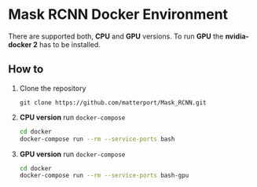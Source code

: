 # Mask RCNN Docker Environment

There are supported both, **CPU** and **GPU** versions.
To run **GPU** the **nvidia-docker 2** has to be installed.

## How to

1. Clone the repository
    ~~~git
    git clone https://github.com/matterport/Mask_RCNN.git
    ~~~

1. **CPU version** run `docker-compose`

    ~~~bash
    cd docker
    docker-compose run --rm --service-ports bash
    ~~~

1. **GPU version** run `docker-compose`

    ~~~bash
    cd docker
    docker-compose run --rm --service-ports bash-gpu
    ~~~

